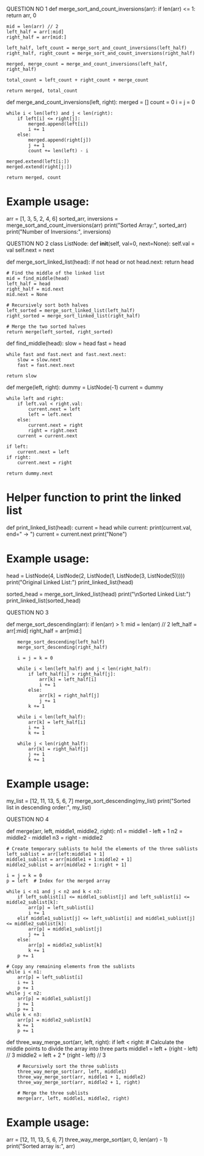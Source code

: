 QUESTION NO 1
def merge_sort_and_count_inversions(arr):
    if len(arr) <= 1:
        return arr, 0

    mid = len(arr) // 2
    left_half = arr[:mid]
    right_half = arr[mid:]

    left_half, left_count = merge_sort_and_count_inversions(left_half)
    right_half, right_count = merge_sort_and_count_inversions(right_half)

    merged, merge_count = merge_and_count_inversions(left_half, right_half)

    total_count = left_count + right_count + merge_count

    return merged, total_count

def merge_and_count_inversions(left, right):
    merged = []
    count = 0
    i = j = 0

    while i < len(left) and j < len(right):
        if left[i] <= right[j]:
            merged.append(left[i])
            i += 1
        else:
            merged.append(right[j])
            j += 1
            count += len(left) - i

    merged.extend(left[i:])
    merged.extend(right[j:])

    return merged, count

# Example usage:
arr = [1, 3, 5, 2, 4, 6]
sorted_arr, inversions = merge_sort_and_count_inversions(arr)
print("Sorted Array:", sorted_arr)
print("Number of Inversions:", inversions)




QUESTION NO 2
class ListNode:
    def __init__(self, val=0, next=None):
        self.val = val
        self.next = next

def merge_sort_linked_list(head):
    if not head or not head.next:
        return head

    # Find the middle of the linked list
    mid = find_middle(head)
    left_half = head
    right_half = mid.next
    mid.next = None

    # Recursively sort both halves
    left_sorted = merge_sort_linked_list(left_half)
    right_sorted = merge_sort_linked_list(right_half)

    # Merge the two sorted halves
    return merge(left_sorted, right_sorted)

def find_middle(head):
    slow = head
    fast = head

    while fast and fast.next and fast.next.next:
        slow = slow.next
        fast = fast.next.next

    return slow

def merge(left, right):
    dummy = ListNode(-1)
    current = dummy

    while left and right:
        if left.val < right.val:
            current.next = left
            left = left.next
        else:
            current.next = right
            right = right.next
        current = current.next

    if left:
        current.next = left
    if right:
        current.next = right

    return dummy.next

# Helper function to print the linked list
def print_linked_list(head):
    current = head
    while current:
        print(current.val, end=" -> ")
        current = current.next
    print("None")

# Example usage:
head = ListNode(4, ListNode(2, ListNode(1, ListNode(3, ListNode(5)))))
print("Original Linked List:")
print_linked_list(head)

sorted_head = merge_sort_linked_list(head)
print("\nSorted Linked List:")
print_linked_list(sorted_head)


QUESTION NO 3

def merge_sort_descending(arr):
    if len(arr) > 1:
        mid = len(arr) // 2
        left_half = arr[:mid]
        right_half = arr[mid:]

        merge_sort_descending(left_half)
        merge_sort_descending(right_half)

        i = j = k = 0

        while i < len(left_half) and j < len(right_half):
            if left_half[i] > right_half[j]:
                arr[k] = left_half[i]
                i += 1
            else:
                arr[k] = right_half[j]
                j += 1
            k += 1

        while i < len(left_half):
            arr[k] = left_half[i]
            i += 1
            k += 1

        while j < len(right_half):
            arr[k] = right_half[j]
            j += 1
            k += 1

# Example usage:
my_list = [12, 11, 13, 5, 6, 7]
merge_sort_descending(my_list)
print("Sorted list in descending order:", my_list)




QUESTION NO 4

def merge(arr, left, middle1, middle2, right):
    n1 = middle1 - left + 1
    n2 = middle2 - middle1
    n3 = right - middle2

    # Create temporary sublists to hold the elements of the three sublists
    left_sublist = arr[left:middle1 + 1]
    middle1_sublist = arr[middle1 + 1:middle2 + 1]
    middle2_sublist = arr[middle2 + 1:right + 1]

    i = j = k = 0
    p = left  # Index for the merged array

    while i < n1 and j < n2 and k < n3:
        if left_sublist[i] <= middle1_sublist[j] and left_sublist[i] <= middle2_sublist[k]:
            arr[p] = left_sublist[i]
            i += 1
        elif middle1_sublist[j] <= left_sublist[i] and middle1_sublist[j] <= middle2_sublist[k]:
            arr[p] = middle1_sublist[j]
            j += 1
        else:
            arr[p] = middle2_sublist[k]
            k += 1
        p += 1

    # Copy any remaining elements from the sublists
    while i < n1:
        arr[p] = left_sublist[i]
        i += 1
        p += 1
    while j < n2:
        arr[p] = middle1_sublist[j]
        j += 1
        p += 1
    while k < n3:
        arr[p] = middle2_sublist[k]
        k += 1
        p += 1

def three_way_merge_sort(arr, left, right):
    if left < right:
        # Calculate the middle points to divide the array into three parts
        middle1 = left + (right - left) // 3
        middle2 = left + 2 * (right - left) // 3

        # Recursively sort the three sublists
        three_way_merge_sort(arr, left, middle1)
        three_way_merge_sort(arr, middle1 + 1, middle2)
        three_way_merge_sort(arr, middle2 + 1, right)

        # Merge the three sublists
        merge(arr, left, middle1, middle2, right)

# Example usage:
arr = [12, 11, 13, 5, 6, 7]
three_way_merge_sort(arr, 0, len(arr) - 1)
print("Sorted array is:", arr)
